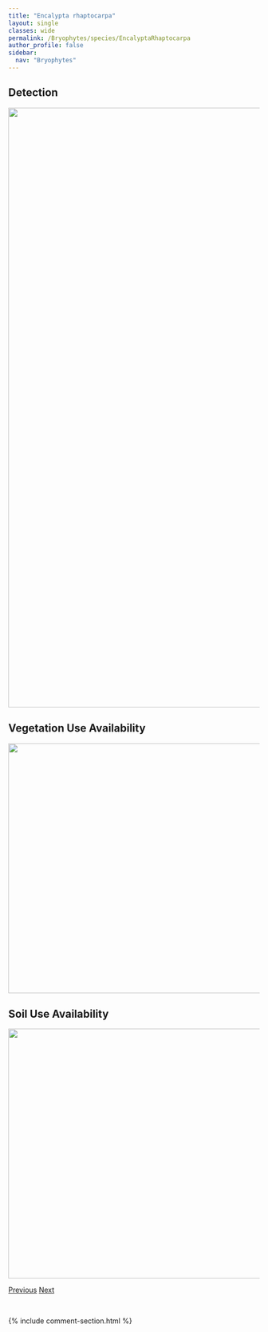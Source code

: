 ```yaml
---
title: "Encalypta rhaptocarpa"
layout: single
classes: wide
permalink: /Bryophytes/species/EncalyptaRhaptocarpa
author_profile: false
sidebar:
  nav: "Bryophytes"
---
```


<h2>Detection</h2>

<a href="https://drive.google.com/uc?export=view&id=1YRPkNOAj9h7Ycg_Uijn6p9HMViZAvxAm">
<img src="https://drive.google.com/uc?export=view&id=1YRPkNOAj9h7Ycg_Uijn6p9HMViZAvxAm" height = "1200" width = "800">
</a>


<h2>Vegetation Use Availability</h2>

<a href="https://drive.google.com/uc?export=view&id=1AF5OC8b03Xi76mhZaknjPiP7XXYeozPv">
<img src="https://drive.google.com/uc?export=view&id=1AF5OC8b03Xi76mhZaknjPiP7XXYeozPv" height = "500" width = "1000">
</a>


<h2>Soil Use Availability</h2>

<a href="https://drive.google.com/uc?export=view&id=1Hj0CzGho5lGBs6qu1ivKM-GH3nyD3qr3">
<img src="https://drive.google.com/uc?export=view&id=1Hj0CzGho5lGBs6qu1ivKM-GH3nyD3qr3" height = "500" width = "1000">
</a>


<a href="/DevelopmentWebsite/Bryophytes/species/EncalyptaProcera" class="pagination--pager" title="Encalypta procera">Previous</a> <a href="/DevelopmentWebsite/Bryophytes/species/EncalyptaSpathulata" class="pagination--pager" title="Encalypta spathulata">Next</a>

<p>&nbsp;</p>

{% include comment-section.html %}
